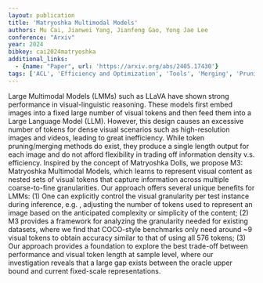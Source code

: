 ```yaml
---
layout: publication
title: 'Matryoshka Multimodal Models'
authors: Mu Cai, Jianwei Yang, Jianfeng Gao, Yong Jae Lee
conference: "Arxiv"
year: 2024
bibkey: cai2024matryoshka
additional_links:
  - {name: "Paper", url: 'https://arxiv.org/abs/2405.17430'}
tags: ['ACL', 'Efficiency and Optimization', 'Tools', 'Merging', 'Pruning', 'Multimodal Models']
---
```

Large Multimodal Models (LMMs) such as LLaVA have shown strong performance in
visual-linguistic reasoning. These models first embed images into a fixed large
number of visual tokens and then feed them into a Large Language Model (LLM).
However, this design causes an excessive number of tokens for dense visual
scenarios such as high-resolution images and videos, leading to great
inefficiency. While token pruning/merging methods do exist, they produce a
single length output for each image and do not afford flexibility in trading
off information density v.s. efficiency. Inspired by the concept of Matryoshka
Dolls, we propose M3: Matryoshka Multimodal Models, which learns to represent
visual content as nested sets of visual tokens that capture information across
multiple coarse-to-fine granularities. Our approach offers several unique
benefits for LMMs: (1) One can explicitly control the visual granularity per
test instance during inference, e.g. , adjusting the number of tokens used to
represent an image based on the anticipated complexity or simplicity of the
content; (2) M3 provides a framework for analyzing the granularity needed for
existing datasets, where we find that COCO-style benchmarks only need around ~9
visual tokens to obtain accuracy similar to that of using all 576 tokens; (3)
Our approach provides a foundation to explore the best trade-off between
performance and visual token length at sample level, where our investigation
reveals that a large gap exists between the oracle upper bound and current
fixed-scale representations.
